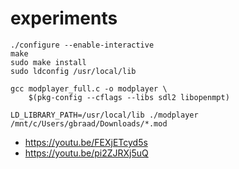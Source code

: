 # experiments

```
./configure --enable-interactive
make
sudo make install
sudo ldconfig /usr/local/lib
```

```
gcc modplayer_full.c -o modplayer \
    $(pkg-config --cflags --libs sdl2 libopenmpt)
```

```
LD_LIBRARY_PATH=/usr/local/lib ./modplayer /mnt/c/Users/gbraad/Downloads/*.mod
```

  - https://youtu.be/FEXjETcyd5s
  - https://youtu.be/pi2ZJRXj5uQ
